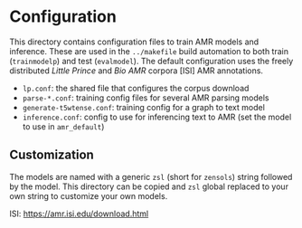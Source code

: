 # Configuration

This directory contains configuration files to train AMR models and inference.
These are used in the `../makefile` build automation to both train
(`trainmodelp`) and test (`evalmodel`).  The default configuration uses the
freely distributed *Little Prince* and *Bio AMR* corpora [ISI] AMR annotations.

* `lp.conf`: the shared file that configures the corpus download
* `parse-*.conf`: training config files for several AMR parsing models
* `generate-t5wtense.conf`: training config for a graph to text model
* `inference.conf`: config to use for inferencing text to AMR (set the model to
  use in `amr_default`)


## Customization

The models are named with a generic `zsl` (short for `zensols`) string followed
by the model.  This directory can be copied and `zsl` global replaced to your
own string to customize your own models.


<!-- links -->
ISI: https://amr.isi.edu/download.html
